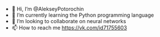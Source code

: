 - 👋 Hi, I’m @AlekseyPotorochin
- 🌱 I’m currently learning the Python programming language
- 💞️ I’m looking to collaborate on neural networks
- 📫 How to reach me https://vk.com/id71755603


<!---
AlekseyPotorochin/AlekseyPotorochin is a ✨ special ✨ repository because its `README.md` (this file) appears on your GitHub profile.
You can click the Preview link to take a look at your changes.
--->
